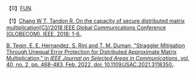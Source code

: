 【0】<a href="https://jiangwei99.github.io/Paper/FUN"  target="_blank" >FUN</a>.

【1】<a href="https://jiangwei99.github.io/Paper/%E3%80%901%E3%80%91On_the_Capacity_of_Secure_Distributed_Matrix_Multiplication/On_the_Capacity_of_Secure_Distributed_Matrix_Multiplication.pdf"  target="_blank" >Chang W T, Tandon R. On the capacity of secure distributed matrix multiplication[C]//2018 IEEE Global Communications Conference (GLOBECOM). IEEE, 2018: 1-6.</a>.

<a href="https://jiangwei99.github.io/Paper/Straggler_Mitigation_Through_Unequal_Error_Protection_for_Distributed_Approximate_Matrix_Multiplication.pdf"  target="_blank" >B. Tegin, E. E. Hernandez, S. Rini and T. M. Duman, "Straggler Mitigation Through Unequal Error Protection for Distributed Approximate Matrix Multiplication," in *IEEE Journal on Selected Areas in Communications*, vol. 40, no. 2, pp. 468-483, Feb. 2022, doi: 10.1109/JSAC.2021.3118350.</a>.



[1]: https://jiangwei99.github.io/Paper/On_the_Capacity_of_Secure_Distributed_Matrix_Multiplication.pdf	"On the Capacity of Secure Distributed Matrix"
[2]: https://jiangwei99.github.io/Paper/Rate-efficiencyandstraggler-robustnessthroughpartitionindistributedtwo-sidedsecurematrixcomputation.md	"Rate-efficiency and straggler- robustness through partition in distributed two-sided secure matrix computation.md"
[3]: https://jiangwei99.github.io/Paper/Rate-efficiencyandstraggler-robustnessthroughpartitionindistributedtwo-sidedsecurematrixcomputation.pdf	"Rate-efficiency and straggler- robustness through partition in distributed two-sided secure matrix computation"
[4]: https://jiangwei99.github.io/Paper/SecureDistributedComputingWithStragglingServersUsingPolynomialCodes.md	"Secure Distributed Computing With Straggling Servers Using Polynomial Codes.md"
[5]: https://jiangwei99.github.io/Paper/SecureDistributedComputingWithStragglingServersUsingPolynomialCodes.pdf	"Secure Distributed Computing With Straggling Servers Using Polynomial Codes"
[6]: https://jiangwei99.github.io/Paper/SuccessiveApproximationCodingforDistributed.pdf	"SuccessiveApproximationCodingforDistributed"
[7]: https://jiangwei99.github.io/Paper/179On_the_Capacity_of_Secure_Distributed_Matrix_Multiplication.md	"[179]On_the_Capacity_of_Secure_Distributed_Matrix_Multiplication.md"
[8]: https://jiangwei99.github.io/Paper/179On_the_Capacity_of_Secure_Distributed_Matrix_Multiplication.pdf	"[179]On_the_Capacity_of_Secure_Distributed_Matrix_Multiplication.pdf"
[9]: https://jiangwei99.github.io/Paper/193Onthecapacityofsecuredistributedmatrix1908.06957.md	"[193]Onthecapacityofsecuredistributedmatrix1908.06957.md"
[10]: https://jiangwei99.github.io/Paper/193Onthecapacityofsecuredistributedmatrix1908.06957.pdf	"[193]Onthecapacityofsecuredistributedmatrix1908.06957.pdf"
[11]: https://jiangwei99.github.io/Paper/基于全同态加密的安全矩阵运算研究与应用.pdf	"基于全同态加密的安全矩阵运算研究与应用.pdf"
[12]: https://jiangwei99.github.io/Paper/基于全同态加密的矩阵安全外包计算研究.pdf	"基于全同态加密的矩阵安全外包计算研究.pdf"